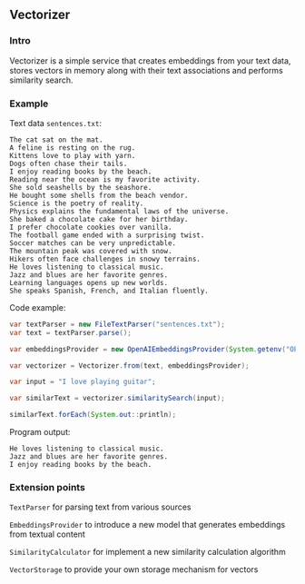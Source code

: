 ## Vectorizer

### Intro
Vectorizer is a simple service that creates embeddings from your text data, stores vectors in memory along with their text associations and performs similarity search. 

### Example
Text data `sentences.txt`:
```
The cat sat on the mat.
A feline is resting on the rug.
Kittens love to play with yarn.
Dogs often chase their tails.
I enjoy reading books by the beach.
Reading near the ocean is my favorite activity.
She sold seashells by the seashore.
He bought some shells from the beach vendor.
Science is the poetry of reality.
Physics explains the fundamental laws of the universe.
She baked a chocolate cake for her birthday.
I prefer chocolate cookies over vanilla.
The football game ended with a surprising twist.
Soccer matches can be very unpredictable.
The mountain peak was covered with snow.
Hikers often face challenges in snowy terrains.
He loves listening to classical music.
Jazz and blues are her favorite genres.
Learning languages opens up new worlds.
She speaks Spanish, French, and Italian fluently.
```
Code example:
```java
var textParser = new FileTextParser("sentences.txt");
var text = textParser.parse();

var embeddingsProvider = new OpenAIEmbeddingsProvider(System.getenv("OPEN_API_KEY"), "text-embedding-ada-002");

var vectorizer = Vectorizer.from(text, embeddingsProvider);

var input = "I love playing guitar";

var similarText = vectorizer.similaritySearch(input);

similarText.forEach(System.out::println);
```
Program output:
```
He loves listening to classical music.
Jazz and blues are her favorite genres.
I enjoy reading books by the beach.
```
### Extension points
`TextParser` for parsing text from various sources

`EmbeddingsProvider`  to introduce a new model that generates embeddings from textual content

`SimilarityCalculator` for implement a new similarity calculation algorithm

`VectorStorage` to provide your own storage mechanism for vectors

